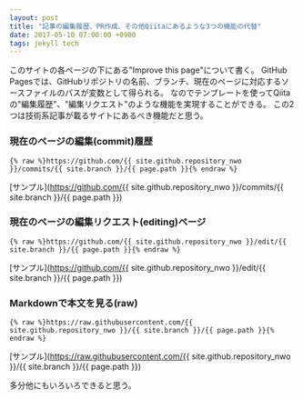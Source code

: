 ```yaml
---
layout: post
title: "記事の編集履歴、PR作成、その他Qiitaにあるような3つの機能の代替"
date: 2017-05-10 07:00:00 +0900
tags: jekyll tech
---
```


このサイトの各ページの下にある"Improve this page"について書く。
GitHub Pagesでは、GitHubリポジトリの名前、ブランチ、現在のページに対応するソースファイルのパスが変数として得られる。
なのでテンプレートを使ってQiitaの"編集履歴"、"編集リクエスト"のような機能を実現することができる。
この2つは技術系記事が載るサイトにあるべき機能だと思う。

### 現在のページの編集(commit)履歴

```
{% raw %}https://github.com/{{ site.github.repository_nwo }}/commits/{{ site.branch }}/{{ page.path }}{% endraw %}
```

[サンプル](https://github.com/{{ site.github.repository_nwo }}/commits/{{ site.branch }}/{{ page.path }})

### 現在のページの編集リクエスト(editing)ページ

```
{% raw %}https://github.com/{{ site.github.repository_nwo }}/edit/{{ site.branch }}/{{ page.path }}{% endraw %}
```

[サンプル](https://github.com/{{ site.github.repository_nwo }}/edit/{{ site.branch }}/{{ page.path }})

### Markdownで本文を見る(raw)

```
{% raw %}https://raw.githubusercontent.com/{{ site.github.repository_nwo }}/{{ site.branch }}/{{ page.path }}{% endraw %}
```

[サンプル](https://raw.githubusercontent.com/{{ site.github.repository_nwo }}/{{ site.branch }}/{{ page.path }})

多分他にもいろいろできると思う。